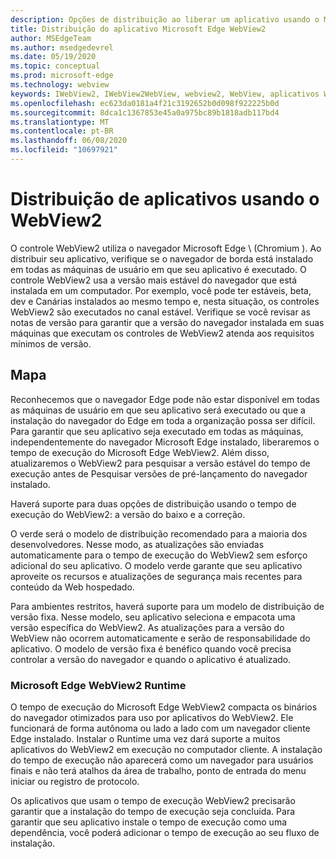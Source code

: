 ```yaml
---
description: Opções de distribuição ao liberar um aplicativo usando o Microsoft Edge WebView2
title: Distribuição do aplicativo Microsoft Edge WebView2
author: MSEdgeTeam
ms.author: msedgedevrel
ms.date: 05/19/2020
ms.topic: conceptual
ms.prod: microsoft-edge
ms.technology: webview
keywords: IWebView2, IWebView2WebView, webview2, WebView, aplicativos WPF, WPF, Edge, ICoreWebView2, ICoreWebView2Host, controle do navegador, HTML Edge
ms.openlocfilehash: ec623da0181a4f21c3192652b0d098f922225b0d
ms.sourcegitcommit: 8dca1c1367853e45a0a975bc89b1818adb117bd4
ms.translationtype: MT
ms.contentlocale: pt-BR
ms.lasthandoff: 06/08/2020
ms.locfileid: "10697921"
---
```

# Distribuição de aplicativos usando o WebView2 

O controle WebView2 utiliza o navegador Microsoft Edge \ (Chromium \). Ao distribuir seu aplicativo, verifique se o navegador de borda está instalado em todas as máquinas de usuário em que seu aplicativo é executado. O controle WebView2 usa a versão mais estável do navegador que está instalada em um computador. Por exemplo, você pode ter estáveis, beta, dev e Canárias instalados ao mesmo tempo e, nesta situação, os controles WebView2 são executados no canal estável. Verifique se você revisar as notas de versão para garantir que a versão do navegador instalada em suas máquinas que executam os controles de WebView2 atenda aos requisitos mínimos de versão.

## Mapa

Reconhecemos que o navegador Edge pode não estar disponível em todas as máquinas de usuário em que seu aplicativo será executado ou que a instalação do navegador do Edge em toda a organização possa ser difícil. Para garantir que seu aplicativo seja executado em todas as máquinas, independentemente do navegador Microsoft Edge instalado, liberaremos o tempo de execução do Microsoft Edge WebView2. Além disso, atualizaremos o WebView2 para pesquisar a versão estável do tempo de execução antes de Pesquisar versões de pré-lançamento do navegador instalado.

Haverá suporte para duas opções de distribuição usando o tempo de execução do WebView2: a versão do baixo e a correção.

O verde será o modelo de distribuição recomendado para a maioria dos desenvolvedores. Nesse modo, as atualizações são enviadas automaticamente para o tempo de execução do WebView2 sem esforço adicional do seu aplicativo. O modelo verde garante que seu aplicativo aproveite os recursos e atualizações de segurança mais recentes para conteúdo da Web hospedado.

Para ambientes restritos, haverá suporte para um modelo de distribuição de versão fixa. Nesse modelo, seu aplicativo seleciona e empacota uma versão específica do WebView2. As atualizações para a versão do WebView não ocorrem automaticamente e serão de responsabilidade do aplicativo. O modelo de versão fixa é benéfico quando você precisa controlar a versão do navegador e quando o aplicativo é atualizado. 

### Microsoft Edge WebView2 Runtime

O tempo de execução do Microsoft Edge WebView2 compacta os binários do navegador otimizados para uso por aplicativos do WebView2. Ele funcionará de forma autônoma ou lado a lado com um navegador cliente Edge instalado. Instalar o Runtime uma vez dará suporte a muitos aplicativos do WebView2 em execução no computador cliente. A instalação do tempo de execução não aparecerá como um navegador para usuários finais e não terá atalhos da área de trabalho, ponto de entrada do menu iniciar ou registro de protocolo.

Os aplicativos que usam o tempo de execução WebView2 precisarão garantir que a instalação do tempo de execução seja concluída. Para garantir que seu aplicativo instale o tempo de execução como uma dependência, você poderá adicionar o tempo de execução ao seu fluxo de instalação. 
